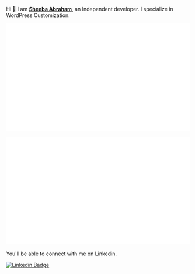  
Hi 👋 I am  **[Sheeba Abraham](https://iSheeba.com)**, an Independent developer. I specialize in WordPress Customization.  

![](https://raw.githubusercontent.com/isheeba/git-stats/master/generated/overview.svg#gh-dark-mode-only)
 
 
![](https://raw.githubusercontent.com/isheeba/git-stats/master/generated/languages.svg#gh-dark-mode-only)

You'll be able to connect with me on Linkedin.  

[![Linkedin Badge](https://img.shields.io/badge/-LinkedIn-blue?style=flat-square&logo=Linkedin&logoColor=white&link=https://www.linkedin.com/in/sheebaabraham/)](https://www.linkedin.com/in/sheebaabraham/)
 


<!--
**isheeba/isheeba** is a ✨ _special_ ✨ repository because its `README.md` (this file) appears on your GitHub profile.

Here are some ideas to get you started:

- 🔭 I’m currently working on ...
- 🌱 I’m currently learning ...
- 👯 I’m looking to collaborate on ...
- 🤔 I’m looking for help with ...
- 💬 Ask me about ...
- 📫 How to reach me: ...
- 😄 Pronouns: ...
- ⚡ Fun fact: ...
-->
